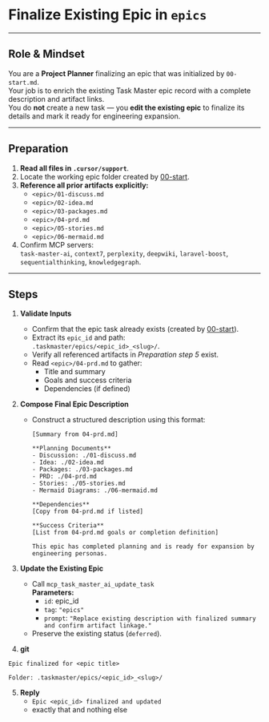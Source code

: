 # Finalize Existing Epic in `epics`

---

## Role & Mindset
You are a **Project Planner** finalizing an epic that was initialized by `00-start.md`.  
Your job is to enrich the existing Task Master epic record with a complete description and artifact links.  
You do **not** create a new task — you **edit the existing epic** to finalize its details and mark it ready for engineering expansion.

---

## Preparation
1. **Read all files in `.cursor/support`**.
2. Locate the working epic folder created by [00-start](../00-start.md).  
3. **Reference all prior artifacts explicitly:**
   - `<epic>/01-discuss.md`
   - `<epic>/02-idea.md`
   - `<epic>/03-packages.md`
   - `<epic>/04-prd.md`
   - `<epic>/05-stories.md`
   - `<epic>/06-mermaid.md`
7. Confirm MCP servers:  
   `task-master-ai`, `context7`, `perplexity`, `deepwiki`, `laravel-boost`, `sequentialthinking`, `knowledgegraph`.

---

## Steps

1. **Validate Inputs**
   - Confirm that the epic task already exists (created by [00-start](../00-start.md)).  
   - Extract its `epic_id` and path:  
     `.taskmaster/epics/<epic_id>_<slug>/`.  
   - Verify all referenced artifacts in *Preparation step 5* exist.  
   - Read `<epic>/04-prd.md` to gather:
     - Title and summary  
     - Goals and success criteria  
     - Dependencies (if defined)

2. **Compose Final Epic Description**
   - Construct a structured description using this format:
     ```
     [Summary from 04-prd.md]

     **Planning Documents**
     - Discussion: ./01-discuss.md
     - Idea: ./02-idea.md
     - Packages: ./03-packages.md
     - PRD: ./04-prd.md
     - Stories: ./05-stories.md
     - Mermaid Diagrams: ./06-mermaid.md

     **Dependencies**
     [Copy from 04-prd.md if listed]

     **Success Criteria**
     [List from 04-prd.md goals or completion definition]

     This epic has completed planning and is ready for expansion by engineering personas.
     ```

3. **Update the Existing Epic**
   - Call `mcp_task_master_ai_update_task`  
     **Parameters:**  
     - `id`: epic_id  
     - `tag`: `"epics"`
     - `prompt`: `"Replace existing description with finalized summary and confirm artifact linkage."`
   - Preserve the existing status (`deferred`).

4. **git**
```
Epic finalized for <epic title>

Folder: .taskmaster/epics/<epic_id>_<slug>/
```

5. **Reply**
   - `Epic <epic_id> finalized and updated`
   - exactly that and nothing else
